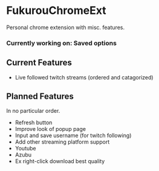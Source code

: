 # FukurouChromeExt
Personal chrome extension with misc. features.
### Currently working on: Saved options

## Current Features
* Live followed twitch streams (ordered and catagorized)

## Planned Features
In no particular order.
* Refresh button
* Improve look of popup page
* Input and save username (for twitch following)
* Add other streaming platform support
 * Youtube 
 * Azubu
* Ex right-click download best quality
